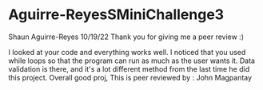 # Aguirre-ReyesSMiniChallenge3

Shaun Aguirre-Reyes
10/19/22
Thank you for giving me a peer review :)


I looked at your code and everything works well. I noticed that you used while loops so that the program can run as much as the user wants it. Data validation is there, and it's a lot different method from the last time he did this project. Overall good proj, This is peer reviewed by : John Magpantay